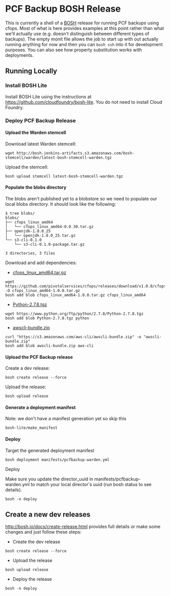 # PCF Backup BOSH Release

This is currently a shell of a [BOSH](http://bosh.io) release for running
PCF backups using cfops. Most of what is here provides examples at this
point rather than what we'll actually use (e.g. doesn't distinguish between
different types of backups). The empty monit file allows the job to start up
with out actually running anything for now and then you can ```bosh ssh```
into it for development purposes. You can also see how property substitution
works with deployments.  

## Running Locally

### Install BOSH Lite

Install BOSH Lite using the instructions at
https://github.com/cloudfoundry/bosh-lite. You do not need to install Cloud
Foundry.  

### Deploy PCF Backup Release

#### Upload the Warden stemcell

Download latest Warden stemcell:

 ```
 wget http://bosh-jenkins-artifacts.s3.amazonaws.com/bosh-stemcell/warden/latest-bosh-stemcell-warden.tgz
 ```

 Upload the stemcell:

 ```
 bosh upload stemcell latest-bosh-stemcell-warden.tgz
 ```

#### Populate the blobs directory

The blobs aren't published yet to a blobstore so we need to populate our
local blobs directory. It should look like the following:  

```
$ tree blobs/
blobs/
├── cfops_linux_amd64
│   └── cfops_linux_amd64-0.0.30.tar.gz
├── openjdk-1.8.0_25
│   └── openjdk-1.8.0_25.tar.gz
└── s3-cli-0.1.0
    └── s3-cli-0.1.0-package.tar.gz

3 directories, 3 files
```

Download and add dependencies:
* [cfops_linux_amd64.tar.gz](http://s3.amazonaws.com/pivotal-cfops/release/v1.0.0/cfops_linux_amd64.tar.gz)
```
wget https://github.com/pivotalservices/cfops/releases/download/v1.0.0/cfops_linux_amd64.tar.gz -O cfops_linux_amd64-1.0.0.tar.gz
bosh add blob cfops_linux_amd64-1.0.0.tar.gz cfops_linux_amd64
```
* [Python-2.7.8.tgz](https://www.python.org/ftp/python/2.7.8/Python-2.7.8.tgz)
```
wget https://www.python.org/ftp/python/2.7.8/Python-2.7.8.tgz
bosh add blob Python-2.7.8.tgz python
```
* [awscli-bundle.zip](https://s3.amazonaws.com/aws-cli/awscli-bundle.zip)
```
curl "https://s3.amazonaws.com/aws-cli/awscli-bundle.zip" -o "awscli-bundle.zip"
bosh add blob awscli-bundle.zip aws-cli
```

#### Upload the PCF Backup release

Create a dev release:

```
bosh create release --force
```

Upload the release:

```
bosh upload release
```

#### Generate a deployment manifest

Note: we don't have a manifest generation yet so skip this

```
bosh-lite/make_manifest
```

#### Deploy

Target the generated deployment manifest

```
bosh deployment manifests/pcfbackup-warden.yml
```

Deploy

Make sure you update the director_uuid in manifests/pcfbackup-warden.yml to
match your local director's uuid (run bosh status to see details).  

```
bosh -n deploy
```

## Create a new dev releases

http://bosh.io/docs/create-release.html provides full details or make some
changes and just follow these steps:  

* Create the dev release

```
bosh create release --force
```

* Upload the release

```
bosh upload release
```

* Deploy the release

```
bosh -n deploy
```
